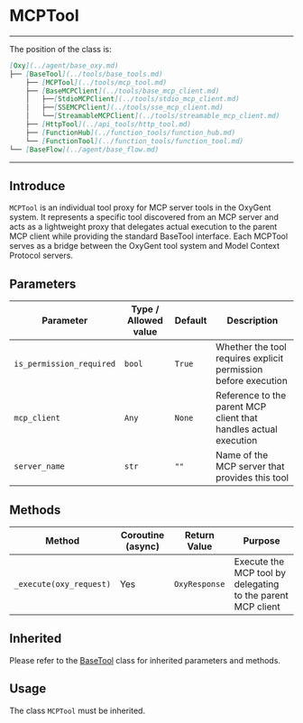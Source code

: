# MCPTool
---
The position of the class is:


```markdown
[Oxy](../agent/base_oxy.md)
├── [BaseTool](../tools/base_tools.md)
    ├── [MCPTool](../tools/mcp_tool.md)
    ├── [BaseMCPClient](../tools/base_mcp_client.md)
    │   ├──[StdioMCPClient](../tools/stdio_mcp_client.md)
    │   ├──[SSEMCPClient](../tools/sse_mcp_client.md)
    │   └──[StreamableMCPClient](../tools/streamable_mcp_client.md)
    ├── [HttpTool](../api_tools/http_tool.md)
    ├── [FunctionHub](../function_tools/function_hub.md)
    └── [FunctionTool](../function_tools/function_tool.md)
└── [BaseFlow](../agent/base_flow.md)
```

---

## Introduce

`MCPTool` is an individual tool proxy for MCP server tools in the OxyGent system. It represents a specific tool discovered from an MCP server and acts as a lightweight proxy that delegates actual execution to the parent MCP client while providing the standard BaseTool interface. Each MCPTool serves as a bridge between the OxyGent tool system and Model Context Protocol servers.

## Parameters


| Parameter | Type / Allowed value | Default | Description |
| --------- | -------------------- | ------- | ----------- |
| `is_permission_required` | `bool` | `True` | Whether the tool requires explicit permission before execution |
| `mcp_client` | `Any` | `None` | Reference to the parent MCP client that handles actual execution |
| `server_name` | `str` | `""` | Name of the MCP server that provides this tool |

## Methods


| Method | Coroutine (async) | Return Value | Purpose |
| ------ | ----------------- | ------------ | ------- |
| `_execute(oxy_request)` | Yes | `OxyResponse` | Execute the MCP tool by delegating to the parent MCP client |

## Inherited
 Please refer to the [BaseTool](./base_tools.md) class for inherited parameters and methods.
 
## Usage

The class `MCPTool` must be inherited.
